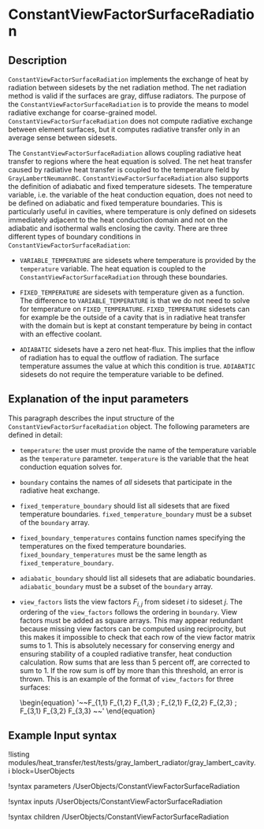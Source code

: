 # ConstantViewFactorSurfaceRadiation

## Description

`ConstantViewFactorSurfaceRadiation` implements the exchange of heat by radiation between
sidesets by the net radiation method.
The net radiation method is valid if the surfaces are gray, diffuse radiators.
The purpose of the `ConstantViewFactorSurfaceRadiation` is to provide the means
to model radiative exchange for coarse-grained model. `ConstantViewFactorSurfaceRadiation`
does not compute radiative exchange between element surfaces, but it computes radiative
transfer only in an average sense between sidesets.

The `ConstantViewFactorSurfaceRadiation` allows coupling radiative heat transfer to regions
where the heat equation is solved. The net heat transfer caused by radiative heat transfer is
coupled to the temperature field by `GrayLambertNeumannBC`. `ConstantViewFactorSurfaceRadiation` also supports the
definition of adiabatic and fixed temperature sidesets. The temperature variable, i.e. the
variable of the heat conduction equation, does not need to be defined on adiabatic and fixed
temperature boundaries. This is particularly useful in cavities, where temperature is only
defined on sidesets immediately adjacent to the heat conduction domain and not on the
adiabatic and isothermal walls enclosing the cavity. There are three different types of boundary
conditions in `ConstantViewFactorSurfaceRadiation`:

- `VARIABLE_TEMPERATURE` are sidesets where temperature is provided by the `temperature` variable.
  The heat equation is coupled to the `ConstantViewFactorSurfaceRadiation` through these boundaries.

- `FIXED_TEMPERATURE` are sidesets with temperature given as a function. The difference to `VARIABLE_TEMPERATURE`
  is that we do not need to solve for temperature on `FIXED_TEMPERATURE`. `FIXED_TEMPERATURE` sidesets
  can for example be the outside of a cavity that is in radiative heat transfer with the domain
  but is kept at constant temperature by being in contact with an effective coolant.

- `ADIABATIC` sidesets have a zero net heat-flux. This implies that the inflow of radiation has
  to equal the outflow of radiation. The surface temperature assumes the value at which this condition
  is true. `ADIABATIC` sidesets do not require the temperature variable to be defined.

## Explanation of the input parameters

This paragraph describes the input structure of the `ConstantViewFactorSurfaceRadiation` object.
The following parameters are defined in detail:

- `temperature`: the user must provide the name of the temperature variable as the `temperature` parameter.
  `temperature` is the variable that the heat conduction equation solves for.

- `boundary` contains the names of _all_ sidesets that participate in the radiative heat exchange.

- `fixed_temperature_boundary` should list all sidesets that are fixed temperature boundaries.
  `fixed_temperature_boundary` must be a subset of the `boundary` array.

- `fixed_boundary_temperatures` contains function names specifying the temperatures on the fixed
  temperature boundaries. `fixed_boundary_temperatures` must be the same length as `fixed_temperature_boundary`.

- `adiabatic_boundary` should list all sidesets that are adiabatic boundaries.
  `adiabatic_boundary` must be a subset of the `boundary` array.

- `view_factors` lists the view factors $F_{i,j}$ from sideset $i$ to sideset $j$. The ordering of the
  `view_factors` follows the ordering in `boundary`. View factors must be added as square arrays. This may
  appear redundant because missing view factors can be computed using reciprocity, but this makes it impossible
  to check that each row of the view factor matrix sums to 1. This is absolutely necessary for conserving
  energy and ensuring stability of a coupled radiative transfer, heat conduction calculation. Row sums that
  are less than 5 percent off, are corrected to sum to 1. If the row sum is off by more than this threshold,
  an error is thrown. This is an example of the format of `view_factors` for three surfaces:

  \begin{equation}
      '~~F_{1,1} F_{1,2} F_{1,3} ;
       F_{2,1} F_{2,2} F_{2,3} ;
       F_{3,1} F_{3,2} F_{3,3} ~~'
  \end{equation}

## Example Input syntax

!listing modules/heat_transfer/test/tests/gray_lambert_radiator/gray_lambert_cavity.i
block=UserObjects

!syntax parameters /UserObjects/ConstantViewFactorSurfaceRadiation

!syntax inputs /UserObjects/ConstantViewFactorSurfaceRadiation

!syntax children /UserObjects/ConstantViewFactorSurfaceRadiation
